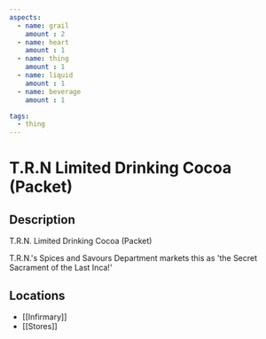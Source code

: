 ```yaml
---
aspects: 
  - name: grail
    amount : 2
  - name: heart
    amount : 1
  - name: thing
    amount : 1
  - name: liquid
    amount : 1
  - name: beverage
    amount : 1

tags:
  - thing
---
```


# T.R.N Limited Drinking Cocoa (Packet)

## Description
T.R.N. Limited Drinking Cocoa (Packet)

T.R.N.'s Spices and Savours Department markets this as 'the Secret Sacrament of the Last Inca!'
## Locations
- [[Infirmary]]
- [[Stores]]